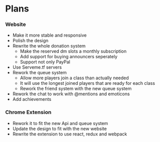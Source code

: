 # Plans

### Website

- Make it more stable and responsive
- Polish the design
- Rewrite the whole donation system
  - Make the reserved dm slots a monthly subscription
  - Add support for buying announcers seperately
  - Support not only PayPal
- Use Serveme.tf servers
- Rework the queue system
  - Allow more players join a class than actually needed
  - It will use the longest joined players that are ready for each class
  - Rework the friend system with the new queue system
- Rework the chat to work with @mentions and emoticons
- Add achievements

### Chrome Extension

- Rework it to fit the new Api and queue system
- Update the design to fit with the new website
- Rewrite the extension to use react, redux and webpack
